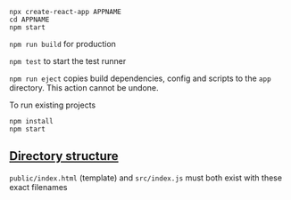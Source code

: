 ```
npx create-react-app APPNAME
cd APPNAME
npm start
```

`npm run build` for production

`npm test` to start the test runner

`npm run eject` copies build dependencies, config and scripts to the `app` directory. This action cannot be undone.

To run existing projects

```
npm install
npm start
```

## [Directory structure](https://facebook.github.io/create-react-app/docs/folder-structure)

`public/index.html` (template) and `src/index.js` must both exist with these exact filenames

